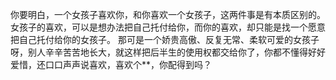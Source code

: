 
你要明白，一个女孩子喜欢你，和你喜欢一个女孩子，这两件事是有本质区别的。
女孩子的喜欢，可以是想办法把自己托付给你，而你的喜欢，却只能是找一个愿意把自己托付给你的女孩子。
那可是一个娇贵高傲、反复无常、柔软可爱的女孩子呀，别人辛辛苦苦地长大，就这样把后半生的使用权都交给你了，你都不懂得好好爱惜，还口口声声说喜欢，喜欢个**，你配得到吗？